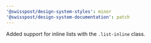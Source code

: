 ```yaml
---
'@swisspost/design-system-styles': minor
'@swisspost/design-system-documentation': patch
---
```


Added support for inline lists with the `.list-inline` class.
